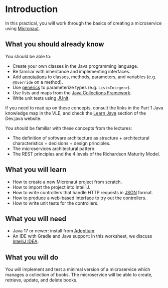 # Introduction

In this practical, you will work through the basics of creating a microservice using [Micronaut](https://micronaut.io/).

## What you should already know

You should be able to:

* Create your own classes in the Java programming language.
* Be familiar with inheritance and implementing interfaces.
* Add [annotations](https://dev.java/learn/annotations/) to classes, methods, parameters, and variables (e.g. `@Override` on a method).
* Use [generics](https://dev.java/learn/generics/) to parameterize types (e.g. `List<Integer>`).
* Use lists and maps from the [Java Collections Framework](https://dev.java/learn/api/collections-framework/).
* Write unit tests using [JUnit](https://junit.org/junit5/docs/current/user-guide/#writing-tests).

If you need to read up on these concepts, consult the links in the Part 1 Java knowledge map in the VLE, and check the [Learn Java](https://dev.java/learn/) section of the Dev.java website.

You should be familiar with these concepts from the lectures:

* The definition of software architecture as structure + architectural characteristics + decisions + design principles.
* The microservices architectural pattern.
* The REST principles and the 4 levels of the Richardson Maturity Model.

## What you will learn

* How to create a new Micronaut project from scratch.
* How to import the project into IntelliJ.
* How to write controllers that handle HTTP requests in [JSON](https://www.json.org/) format.
* How to produce a web-based interface to try out the controllers.
* How to write unit tests for the controllers.

## What you will need

* Java 17 or newer: install from [Adoptium](https://adoptium.net/).
* An IDE with Gradle and Java support: in this worksheet, we discuss [IntelliJ IDEA](https://www.jetbrains.com/idea/).

## What you will do

You will implement and test a minimal version of a microservice which manages a collection of books.
The microservice will be able to create, retrieve, update, and delete books.